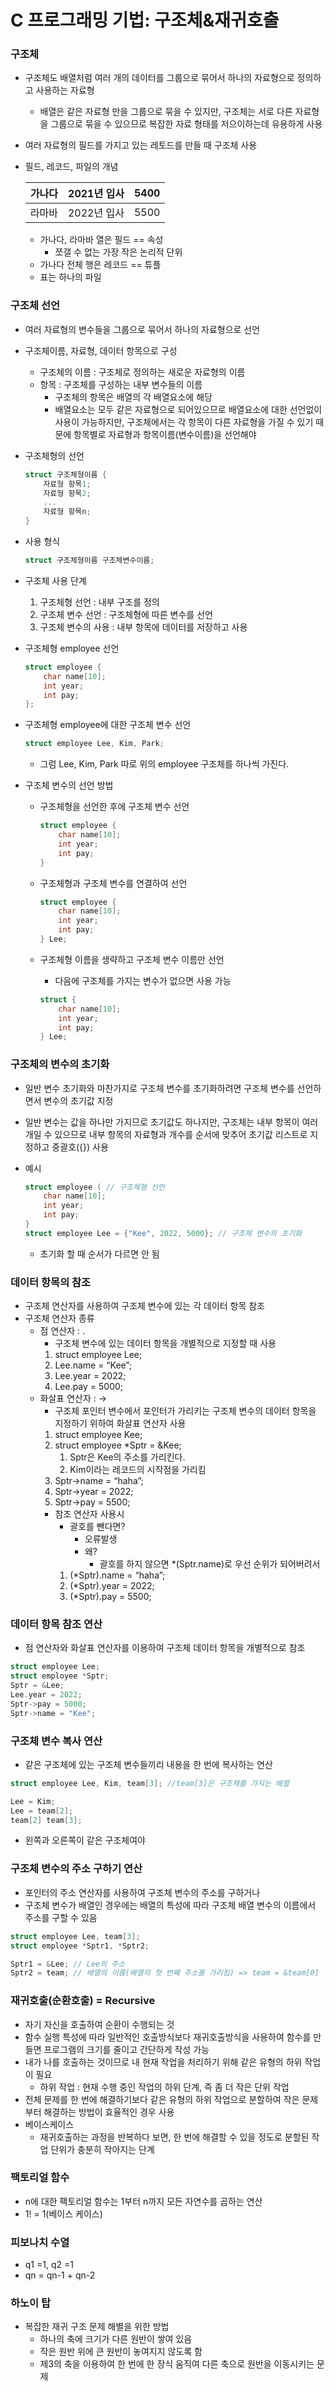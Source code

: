 # C 프로그래밍 기법: 구조체&재귀호출

### 구조체

- 구조체도 배열처럼 여러 개의 데이터를 그룹으로 묶어서 하나의 자료형으로 정의하고 사용하는 자료형
    - 배열은 같은 자료형 만을 그룹으로 묶을 수 있지만, 구조체는 서로 다른 자료형을 그룹으로 묶을 수 있으므로 복잡한 자료 형태를 저으이하는데 유용하게 사용
- 여러 자료형의 필드를 가지고 있는 레토드를 만들 때 구조체 사용
- 필드, 레코드, 파일의 개념
  
  
    | 가나다 | 2021년 입사 | 5400 |
    | --- | --- | --- |
    | 라마바 | 2022년 입사 | 5500 |
    - 가나다, 라마바 열은 필드 == 속성
        - 쪼갤 수 없는 가장 작은 논리적 단위
    - 가나다 전체 행은 레코드 == 튜플
    - 표는 하나의 파일

### 구조체 선언

- 여러 자료형의 변수들을 그룹으로 묶어서 하나의 자료형으로 선언
- 구조체이름, 자료형, 데이터 항목으로 구성
    - 구조체의 이름 : 구조체로 정의하는 새로운 자료형의 이름
    - 항목 : 구조체를 구성하는 내부 변수들의 이름
        - 구조체의 항목은 배열의 각 배열요소에 해당
        - 배열요소는 모두 같은 자료형으로 되어있으므로 배열요소에 대한 선언없이 사용이 가능하지만, 구조체에서는 각 항목이 다른 자료형을 가질 수 있기 때문에 항목별로 자료형과 항목이름(변수이름)을 선언해야
- 구조체형의 선언
  
    ```c
    struct 구조체형이름 {
    	자료형 항목1;
    	자료형 항목2;
    	...
    	자료형 항목n;
    }
    ```
    
- 사용 형식
  
    ```c
    struct 구조체형이름 구조체변수이름;
    ```
    
- 구조체 사용 단계
    1. 구조체형 선언 : 내부 구조를 정의
    2. 구조체 변수 선언 : 구조체형에 따른 변수를 선언
    3. 구조체 변수의 사용 : 내부 항목에 데이터를 저장하고 사용
- 구조체형 employee 선언
  
    ```c
    struct employee {
    	char name[10];
    	int year;
    	int pay;
    };
    ```
    
- 구조체형 employee에 대한 구조체 변수 선언
  
    ```c
    struct employee Lee, Kim, Park;
    ```
    
    - 그럼 Lee, Kim, Park 따로 위의 employee 구조체를 하나씩 가진다.
- 구조체 변수의 선언 방법
    - 구조체형을 선언한 후에 구조체 변수 선언
      
        ```c
        struct employee {
        	char name[10];
        	int year;
        	int pay;
        }
        ```
        
    - 구조체형과 구조체 변수를 연결하여 선언
      
        ```c
        struct employee {
        	char name[10];
        	int year;
        	int pay;
        } Lee;
        ```
        
    - 구조체형 이름을 생략하고 구조체 변수 이름만 선언
        - 다음에 구조체를 가지는 변수가 없으면 사용 가능
        
        ```c
        struct {
        	char name[10];
        	int year;
        	int pay;
        } Lee;
        ```
        

### 구조체의 변수의 초기화

- 일반 변수 초기화와 마찬가지로 구조체 변수를 초기화하려면 구조체 변수를 선언하면서 변수의 초기값 지정
- 일반 변수는 값을 하나만 가지므로 초기값도 하나지만, 구조체는 내부 항목이 여러 개일 수 있으므로 내부 항목의 자료형과 개수를 순서에 맞추어 초기값 리스트로 지정하고 중괄호({}) 사용
- 예시
  
    ```c
    struct employee ( // 구조체형 선언
    	char name[10];
    	int year;
    	int pay;
    }
    struct employee Lee = {"Kee", 2022, 5000}; // 구조체 변수의 초기화
    ```
    
    - 초기화 할 때 순서가 다르면 안 됨

### 데이터 항목의 참조

- 구조체 연산자를 사용하여 구조체 변수에 있는 각 데이터 항목 참조
- 구조체 연산자 종류
    - 점 연산자 : .
        - 구조체 변수에 있는 데이터 항목을 개별적으로 지정할 때 사용
        1. struct employee Lee;
        2. Lee.name = “Kee”;
        3. Lee.year = 2022;
        4. Lee.pay = 5000;
    - 화살표 연산자 : →
        - 구조체 포인터 변수에서 포인터가 가리키는 구조체 변수의 데이터 항목을 지정하기 위하여 화살표 연산자 사용
        1. struct employee Kee;
        2. struct employee *Sptr = &Kee;
            1. Sptr은 Kee의 주소를 가리킨다.
            2. Kim이라는 레코드의 시작점을 가리킴
        3. Sptr→name = “haha”;
        4. Sptr→year = 2022;
        5. Sptr→pay = 5500;
        - 참조 연산자 사용시
            - 괄호를 뺀다면?
                - 오류발생
                - 왜?
                    - 괄호를 하지 않으면 *(Sptr.name)로 우선 순위가 되어버려서
            1. (*Sptr).name = “haha”;
            2. (*Sptr).year = 2022;
            3. (*Sptr).pay = 5500;

### 데이터 항목 참조 연산

- 점 연산자와 화살표 연산자를 이용하여 구조체 데이터 항목을 개별적으로 참조

```c
struct employee Lee;
struct employee *Sptr;
Sptr = &Lee;
Lee.year = 2022;
Sptr->pay = 5000;
Sptr->name = "Kee";
```

### 구조체 변수 복사 연산

- 같은 구조체에 있는 구조체 변수들끼리 내용을 한 번에 복사하는 연산

```c
struct employee Lee, Kim, team[3]; //team[3]은 구조체를 가지는 배열
```

```c
Lee = Kim;
Lee = team[2];
team[2] team[3];
```

- 왼쪽과 오른쪽이 같은 구조체여야

### 구조체 변수의 주소 구하기 연산

- 포인터의 주소 연산자를 사용하여 구조체 변수의 주소를 구하거나
- 구조체 변수가 배열인 경우에는 배열의 특성에 따라 구조체 배열 변수의 이름에서 주소를 구할 수 있음

```c
struct employee Lee, team[3];
struct employee *Sptr1, *Sptr2;

Sptr1 = &Lee; // Lee의 주소
Sptr2 = team; // 배열의 이름(배열의 첫 번째 주소를 가리킴) => team = &team[0]
```

### 재귀호출(순환호출) = Recursive

- 자기 자신을 호출하여 순환이 수행되는 것
- 함수 실행 특성에 따라 일반적인 호출방식보다 재귀호출방식을 사용하여 함수를 만들면 프로그램의 크기를 줄이고 간단하게 작성 가능
- 내가 나를 호출하는 것이므로 내 현재 작업을 처리하기 위해 같은 유형의 하위 작업이 필요
    - 하위 작업 : 현재 수행 중인 작업의 하위 단계, 즉 좀 더 작은 단위 작업
- 전체 문제를 한 번에 해결하기보다 같은 유형의 하위 작업으로 분할하여 작은 문제부터 해결하는 방법이 효율적인 경우 사용
- 베이스케이스
    - 재귀호출하는 과정을 반복하다 보면, 한 번에 해결할 수 있을 정도로 분할된 작업 단위가 충분히 작아지는 단계

### 팩토리얼 함수

- n에 대한 팩토리얼 함수는 1부터 n까지 모든 자연수를 곱하는 연산
- 1! = 1(베이스 케이스)

### 피보나치 수열

- q1 =1, q2 =1
- qn = qn-1 + qn-2

### 하노이 탑

- 복잡한 재귀 구조 문제 해별을 위한 방법
    - 하나의 축에 크기가 다른 원반이 쌓여 있음
    - 작은 원반 위에 큰 원반이 놓여지지 않도록 함
    - 제3의 축을 이용하여 한 번에 한 장식 움직여 다른 축으로 원반을 이동시키는 문제